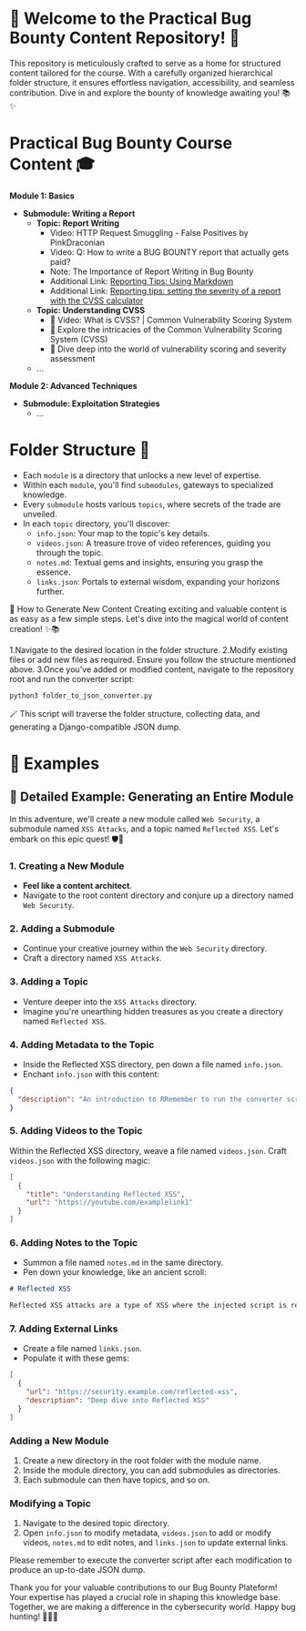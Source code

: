 # 🚀 Welcome to the Practical Bug Bounty Content Repository! 🐞

This repository is meticulously crafted to serve as a home for structured content tailored for the course. With a carefully organized hierarchical folder structure, it ensures effortless navigation, accessibility, and seamless contribution. Dive in and explore the bounty of knowledge awaiting you! 📚✨

# Practical Bug Bounty Course Content 🎓

**Module 1: Basics**
- **Submodule: Writing a Report**
  - **Topic: Report Writing**
    - Video: HTTP Request Smuggling - False Positives by PinkDraconian
    - Video: Q: How to write a BUG BOUNTY report that actually gets paid?
    - Note: The Importance of Report Writing in Bug Bounty
    - Additional Link: [Reporting Tips: Using Markdown](https://www.zerocopter.com/blog-en/reporting-tips-using-markdown-to-make-your-report-look-better)
    - Additional Link: [Reporting tips: setting the severity of a report with the CVSS calculator](https://www.zerocopter.com/blog-en/reporting-tips-setting-the-severity-of-a-report-with-the-cvss-calculator)
  - **Topic: Understanding CVSS**
    - 🎥 Video: What is CVSS? | Common Vulnerability Scoring System
    - 📝 Explore the intricacies of the Common Vulnerability Scoring System (CVSS)
    - 🧠 Dive deep into the world of vulnerability scoring and severity assessment
  - ...

**Module 2: Advanced Techniques**
- **Submodule: Exploitation Strategies**
  - ...

# Folder Structure 📂

- Each `module` is a directory that unlocks a new level of expertise.
- Within each `module`, you'll find `submodules`, gateways to specialized knowledge.
- Every `submodule` hosts various `topics`, where secrets of the trade are unveiled.
- In each `topic` directory, you'll discover:
  - `info.json`: Your map to the topic's key details.
  - `videos.json`: A treasure trove of video references, guiding you through the topic.
  - `notes.md`: Textual gems and insights, ensuring you grasp the essence.
  - `links.json`: Portals to external wisdom, expanding your horizons further.


🌟 How to Generate New Content
Creating exciting and valuable content is as easy as a few simple steps. Let's dive into the magical world of content creation! ✨📚

1.Navigate to the desired location in the folder structure.
2.Modify existing files or add new files as required. Ensure you follow the structure mentioned above.
3.Once you've added or modified content, navigate to the repository root and run the converter script:

```python
python3 folder_to_json_converter.py
```

🪄 This script will traverse the folder structure, collecting data, and generating a Django-compatible JSON dump.

# 🌠 Examples
## 🚀 Detailed Example: Generating an Entire Module

In this adventure, we'll create a new module called `Web Security`, a submodule named `XSS Attacks`, and a topic named `Reflected XSS`. Let's embark on this epic quest! 🛡️🎯

### 1. Creating a New Module

- **Feel like a content architect**.
- Navigate to the root content directory and conjure up a directory named `Web Security`.

### 2. Adding a Submodule

- Continue your creative journey within the `Web Security` directory.
- Craft a directory named `XSS Attacks`.

### 3. Adding a Topic

- Venture deeper into the `XSS Attacks` directory.
- Imagine you're unearthing hidden treasures as you create a directory named `Reflected XSS`.

### 4. Adding Metadata to the Topic

- Inside the Reflected XSS directory, pen down a file named `info.json`.
- Enchant `info.json` with this content:
```json
{
  "description": "An introduction to RRemember to run the converter script after making changes to generate an updated JSON dump.eflected XSS attacks."
}
```

### 5. Adding Videos to the Topic

Within the Reflected XSS directory, weave a file named `videos.json`.
Craft `videos.json` with the following magic:
```json
[
  {
    "title": "Understanding Reflected XSS",
    "url": "https://youtube.com/examplelink1"
  }
]
```

### 6. Adding Notes to the Topic

- Summon a file named `notes.md` in the same directory.
- Pen down your knowledge, like an ancient scroll:

```md
# Reflected XSS

Reflected XSS attacks are a type of XSS where the injected script is reflected off a web server.
```
### 7. Adding External Links

- Create a file named `links.json`.
- Populate it with these gems:

```json
[
  {
    "url": "https://security.example.com/reflected-xss",
    "description": "Deep dive into Reflected XSS"
  }
]
```

### Adding a New Module

1. Create a new directory in the root folder with the module name.
2. Inside the module directory, you can add submodules as directories.
3. Each submodule can then have topics, and so on.

### Modifying a Topic

1. Navigate to the desired topic directory.
2. Open `info.json` to modify metadata, `videos.json` to add or modify videos, `notes.md` to edit notes, and `links.json` to update external links.

Please remember to execute the converter script after each modification to produce an up-to-date JSON dump.

Thank you for your valuable contributions to our Bug Bounty Plateform! Your expertise has played a crucial role in shaping this knowledge base. Together, we are making a difference in the cybersecurity world. Happy bug hunting! 🌟🔐✨
